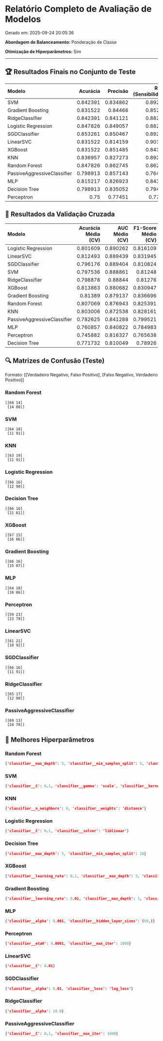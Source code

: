 # Relatório Completo de Avaliação de Modelos

Gerado em: 2025-09-24 20:05:36

**Abordagem de Balanceamento:** Ponderação de Classe

**Otimização de Hiperparâmetros:** Sim

---

## 🏆 Resultados Finais no Conjunto de Teste

| Modelo                      |   Acurácia |   Precisão |   Recall (Sensibilidade) |   F1-Score |      AUC |
|:----------------------------|-----------:|-----------:|-------------------------:|-----------:|---------:|
| SVM                         |   0.842391 |   0.834862 |                 0.892157 |   0.862559 | 0.925514 |
| Gradient Boosting           |   0.831522 |   0.84466  |                 0.852941 |   0.84878  | 0.925155 |
| RidgeClassifier             |   0.842391 |   0.841121 |                 0.882353 |   0.861244 | 0.924199 |
| Logistic Regression         |   0.847826 |   0.849057 |                 0.882353 |   0.865385 | 0.922764 |
| SGDClassifier               |   0.853261 |   0.850467 |                 0.892157 |   0.870813 | 0.922645 |
| LinearSVC                   |   0.831522 |   0.814159 |                 0.901961 |   0.855814 | 0.922047 |
| XGBoost                     |   0.831522 |   0.851485 |                 0.843137 |   0.847291 | 0.919715 |
| KNN                         |   0.836957 |   0.827273 |                 0.892157 |   0.858491 | 0.914036 |
| Random Forest               |   0.847826 |   0.862745 |                 0.862745 |   0.862745 | 0.907341 |
| PassiveAggressiveClassifier |   0.798913 |   0.857143 |                 0.764706 |   0.80829  | 0.877331 |
| MLP                         |   0.815217 |   0.826923 |                 0.843137 |   0.834951 | 0.87494  |
| Decision Tree               |   0.798913 |   0.835052 |                 0.794118 |   0.81407  | 0.870696 |
| Perceptron                  |   0.75     |   0.77451  |                 0.77451  |   0.77451  | 0.828551 |



## 🔄 Resultados da Validação Cruzada

| Modelo                      |   Acurácia Média (CV) |   AUC Médio (CV) |   F1-Score Médio (CV) |
|:----------------------------|----------------------:|-----------------:|----------------------:|
| Logistic Regression         |              0.801609 |         0.890262 |              0.816109 |
| LinearSVC                   |              0.812493 |         0.889439 |              0.831945 |
| SGDClassifier               |              0.796176 |         0.889404 |              0.810824 |
| SVM                         |              0.797536 |         0.888861 |              0.81248  |
| RidgeClassifier             |              0.798878 |         0.88844  |              0.81276  |
| XGBoost                     |              0.813863 |         0.880682 |              0.830947 |
| Gradient Boosting           |              0.81389  |         0.879137 |              0.836696 |
| Random Forest               |              0.807069 |         0.876943 |              0.825391 |
| KNN                         |              0.803006 |         0.872538 |              0.828161 |
| PassiveAggressiveClassifier |              0.782625 |         0.841288 |              0.799521 |
| MLP                         |              0.760857 |         0.840822 |              0.784983 |
| Perceptron                  |              0.745882 |         0.816327 |              0.765638 |
| Decision Tree               |              0.771732 |         0.810049 |              0.78926  |



## 🔍 Matrizes de Confusão (Teste)

Formato: [[Verdadeiro Negativo, Falso Positivo], [Falso Negativo, Verdadeiro Positivo]]

### Random Forest

```
[[68 14]
 [14 88]]
```

### SVM

```
[[64 18]
 [11 91]]
```

### KNN

```
[[63 19]
 [11 91]]
```

### Logistic Regression

```
[[66 16]
 [12 90]]
```

### Decision Tree

```
[[66 16]
 [21 81]]
```

### XGBoost

```
[[67 15]
 [16 86]]
```

### Gradient Boosting

```
[[66 16]
 [15 87]]
```

### MLP

```
[[64 18]
 [16 86]]
```

### Perceptron

```
[[59 23]
 [23 79]]
```

### LinearSVC

```
[[61 21]
 [10 92]]
```

### SGDClassifier

```
[[66 16]
 [11 91]]
```

### RidgeClassifier

```
[[65 17]
 [12 90]]
```

### PassiveAggressiveClassifier

```
[[69 13]
 [24 78]]
```



## 🔧 Melhores Hiperparâmetros

### Random Forest

```json
{'classifier__max_depth': 5, 'classifier__min_samples_split': 5, 'classifier__n_estimators': 100}
```

### SVM

```json
{'classifier__C': 0.1, 'classifier__gamma': 'scale', 'classifier__kernel': 'linear'}
```

### KNN

```json
{'classifier__n_neighbors': 9, 'classifier__weights': 'distance'}
```

### Logistic Regression

```json
{'classifier__C': 0.1, 'classifier__solver': 'liblinear'}
```

### Decision Tree

```json
{'classifier__max_depth': 5, 'classifier__min_samples_split': 10}
```

### XGBoost

```json
{'classifier__learning_rate': 0.1, 'classifier__max_depth': 3, 'classifier__n_estimators': 50}
```

### Gradient Boosting

```json
{'classifier__learning_rate': 0.01, 'classifier__max_depth': 3, 'classifier__n_estimators': 200}
```

### MLP

```json
{'classifier__alpha': 0.001, 'classifier__hidden_layer_sizes': (50,)}
```

### Perceptron

```json
{'classifier__eta0': 0.0001, 'classifier__max_iter': 1000}
```

### LinearSVC

```json
{'classifier__C': 0.01}
```

### SGDClassifier

```json
{'classifier__alpha': 0.01, 'classifier__loss': 'log_loss'}
```

### RidgeClassifier

```json
{'classifier__alpha': 10.0}
```

### PassiveAggressiveClassifier

```json
{'classifier__C': 0.1, 'classifier__max_iter': 1000}
```
